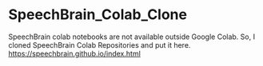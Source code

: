 # SpeechBrain_Colab_Clone
SpeechBrain colab notebooks are not available outside Google Colab. So, I cloned SpeechBrain Colab Repositories and put it here.
https://speechbrain.github.io/index.html
